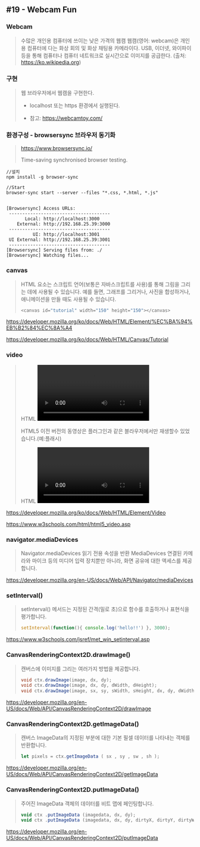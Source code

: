 ## #19 - Webcam Fun

### Webcam

> 수많은 개인용 컴퓨터에 쓰이는 낮은 가격의 웹캠 웹캠(영어: webcam)은 개인용 컴퓨터에 다는 화상 회의 및 화상 채팅용 카메라이다. USB, 이더넷, 와이파이 등을 통해 컴퓨터나 컴퓨터 네트워크로 실시간으로 이미지를 공급한다. (출처: https://ko.wikipedia.org)



### 구현

> 웹 브라우저에서 웹캠을 구현한다.
>
> - localhost 또는 https 환경에서 실행된다.
>
> - 참고: https://webcamtoy.com/



### 환경구성 - browsersync 브라우저 동기화

> https://www.browsersync.io/
>
> Time-saving synchronised browser testing.

```shell
//설치
npm install -g browser-sync

//Start
browser-sync start --server --files "*.css, *.html, *.js"


[Browsersync] Access URLs:
 --------------------------------------
       Local: http://localhost:3000
    External: http://192.168.25.39:3000
 --------------------------------------
          UI: http://localhost:3001
 UI External: http://192.168.25.39:3001
 --------------------------------------
[Browsersync] Serving files from: ./
[Browsersync] Watching files...

```



### canvas

> HTML <canvas> 요소는 스크립트 언어(보통은  자바스크립트를 사용)를 통해 그림을 그리는 데에 사용될 수 있습니다. 예를 들면, 그래프를 그리거나, 사진을 합성하거나, 애니메이션을 만들 때도 사용될 수 있습니다.
>```javascript
><canvas id="tutorial" width="150" height="150"></canvas>
>```

https://developer.mozilla.org/ko/docs/Web/HTML/Element/%EC%BA%94%EB%B2%84%EC%8A%A4

https://developer.mozilla.org/ko/docs/Web/HTML/Canvas/Tutorial



### video

> HTML <video> 요소는 동영상 콘텐츠를 포함하기 위해서 사용됩니다. src속성이나 <source>요소를 이용해 여러개의 동영상 소스를 표시할 수 있고 브라우저가 가장 적정한 것을 선택합니다.
>
> HTML5 이전 버전의 동영상은 플러그인과 같은 블라우저에서만 재생할수 있었습니다.(예:플래시)
>
> HTML <video> 요소는 비디오를 웹페이지에 삽입하는 표준 방법을 지정합니다.

https://developer.mozilla.org/ko/docs/Web/HTML/Element/Video

https://www.w3schools.com/html/html5_video.asp



### navigator.mediaDevices

> Navigator.mediaDevices 읽기 전용 속성을 반환 MediaDevices 연결된 카메라와 마이크 등의 미디어 입력 장치뿐만 아니라, 화면 공유에 대한 액세스를 제공합니다.

https://developer.mozilla.org/en-US/docs/Web/API/Navigator/mediaDevices



### setInterval()

> setInterval() 메서드는 지정된 간격(밀로 초)으로 함수를 호출하거나 표현식을 평가합니다.
>
> ``` javascript
> setInterval(function(){ console.log('hello!!') }, 3000);
> ```

https://www.w3schools.com/jsref/met_win_setinterval.asp



### CanvasRenderingContext2D.drawImage()

> 캔버스에 이미지를 그리는 여러가지 방법을 제공합니다.
>
> ```java
> void ctx.drawImage(image, dx, dy);
> void ctx.drawImage(image, dx, dy, dWidth, dHeight);
> void ctx.drawImage(image, sx, sy, sWidth, sHeight, dx, dy, dWidth, dHeight);
> ```

https://developer.mozilla.org/en-US/docs/Web/API/CanvasRenderingContext2D/drawImage



### CanvasRenderingContext2D.**getImageData**()

> 캔버스 ImageData의 지정된 부분에 대한 기본 필셀 데이터를 나타내는 객체를 반환합니다.
>
> ```javascript
> let pixels = ctx.getImageData ( sx , sy , sw , sh );
> ```

https://developer.mozilla.org/en-US/docs/Web/API/CanvasRenderingContext2D/getImageData



### CanvasRenderingContext2D.**putImageData**()

> 주어진 ImageData 객체의 데이터를 비트 맵에 페인팅합니다.
>
> ```javascript
> void ctx .putImageData (imagedata, dx, dy);
> void ctx .putImageData (imagedata, dx, dy, dirtyX, dirtyY, dirtyWidth, dirtyHeight);
> ```

https://developer.mozilla.org/en-US/docs/Web/API/CanvasRenderingContext2D/putImageData